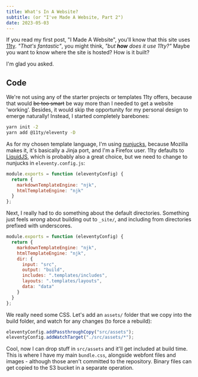 ```yaml
---
title: What's In A Website?
subtitle: (or "I've Made A Website, Part 2")
date: 2023-05-03
---
```


If you read my first post, "I Made A Website", you'll know that this site uses
[11ty][1]. *"That's fantastic"*, you might think, *"but **how** does it use 11ty?"*
Maybe you want to know where the site is hosted? How is it built?

I'm glad you asked.

## Code

We're not using any of the starter projects or templates 11ty offers, because
that would ~~be too smart~~ be way more than I needed to get a website 'working'.
Besides, it would skip the opportunity for my personal design to emerge naturally!
Instead, I started completely barebones:

```sh
yarn init -2
yarn add @11ty/eleventy -D
```

As for my chosen template language, I'm using [nunjucks][2], because Mozilla
makes it, it's basically a Jinja port, and I'm a Firefox user. 11ty defaults to
[LiquidJS][3], which is probably also a great choice, but we need to change to
nunjucks in `eleventy.config.js`:

```js
module.exports = function (eleventyConfig) {
  return {
    markdownTemplateEngine: "njk",
    htmlTemplateEngine: "njk"
  }
};
```

Next, I really had to do something about the default directories. Something just
feels *wrong* about building out to `_site/`, and including from directories 
prefixed with underscores.

```js
module.exports = function (eleventyConfig) {
  return {
    markdownTemplateEngine: "njk",
    htmlTemplateEngine: "njk",
    dir: {
      input: "src",
      output: "build",
      includes: ".templates/includes",
      layouts: ".templates/layouts",
      data: "data"
    }
  }
};
```

We really need some CSS. Let's add an `assets/` folder that we copy into the build
folder, and watch for any changes (to force a rebuild):

```js
eleventyConfig.addPassthroughCopy("src/assets");
eleventyConfig.addWatchTarget("./src/assets/*");
```

Cool, now I can drop stuff in `src/assets` and it'll get included at build time.
This is where I have my main `bundle.css`, alongside webfont files and images -
although those aren't committed to the repository. Binary files can get copied
to the S3 bucket in a separate operation.

[1]: https://www.11ty.dev
[2]: https://github.com/mozilla/nunjucks
[3]: https://liquidjs.com/
